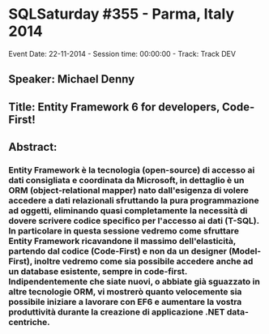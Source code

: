 # SQLSaturday #355 - Parma, Italy 2014
Event Date: 22-11-2014 - Session time: 00:00:00 - Track: Track DEV
## Speaker: Michael Denny
## Title: Entity Framework 6 for developers, Code-First!
## Abstract:
### Entity Framework è la tecnologia (open-source) di accesso ai dati consigliata e coordinata da Microsoft, in dettaglio è un ORM (object-relational mapper) nato dall'esigenza di volere accedere a dati relazionali sfruttando la pura programmazione ad oggetti, eliminando quasi completamente la necessità di dovere scrivere codice specifico per l'accesso ai dati (T-SQL). In particolare in questa sessione vedremo come sfruttare Entity Framework ricavandone il massimo dell'elasticità, partendo dal codice (Code-First) e non da un designer (Model-First), inoltre vedremo come sia possibile accedere anche ad un database esistente, sempre in code-first. Indipendentemente che siate nuovi, o abbiate già sguazzato in altre tecnologie ORM, vi mostrerò quanto velocemente sia possibile iniziare a lavorare con EF6 e aumentare la vostra produttività durante la creazione di applicazione .NET data-centriche.
